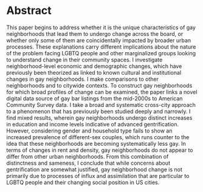 ---
---

# Abstract

This paper begins to address whether it is the unique characteristics of gay neighborhoods that lead them to undergo change across the board, or whether only some of them are coincidentally impacted by broader urban processes. These explanations carry different implications about the nature of the problem facing LGBTQ people and other marginalized groups looking to understand change in their community spaces. I investigate neighborhood-level economic and demographic changes, which have previously been theorized as linked to known cultural and institutional changes in gay neighborhoods. I make comparisons to other neighborhoods and to citywide contexts. To construct gay neighborhoods for which broad profiles of change can be examined, the paper links a novel digital data source of gay bar listings from the mid-2000s to American Community Survey data. I take a broad and systematic cross-city approach to a phenomenon that has previously been studied deeply and narrowly. I find mixed results, wherein gay neighborhoods undergo distinct increases in education and income levels indicative of advanced gentrification. However, considering gender and household type fails to show an increased prevalence of different-sex couples, which runs counter to the idea that these neighborhoods are becoming systematically less gay. In terms of changes in rent and density, gay neighborhoods do not appear to differ from other urban neighborhoods. From this combination of distinctness and sameness, I conclude that while concerns about gentrification are somewhat justified, gay neighborhood change is not primarily due to processes of influx and assimilation that are particular to LGBTQ people and their changing social position in US cities.
